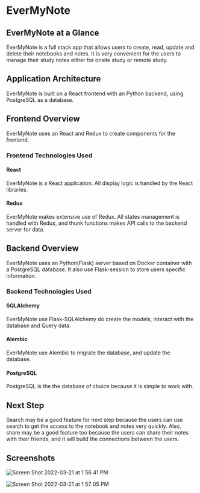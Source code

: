 # EverMyNote

## EverMyNote at a Glance

EverMyNote is a full stack app that allows users to create, read, update and delete their notebooks and notes. It is very convenient for the users to manage their study notes either for onsite study or remote study.

## Application Architecture

EverMyNote is built on a React frontend with an Python backend, using PostgreSQL as a database.

## Frontend Overview
EverMyNote uses an React and Redux to create components for the frontend.

### Frontend Technologies Used

#### React
EverMyNote is a React application. All display logic is handled by the React libraries.
#### Redux
EverMyNote makes extensive use of Redux. All states management is handled with Redux, and thunk functions makes API calls to the backend server for data.

## Backend Overview
EverMyNote uses an Python(Flask) server based on Docker container with a PostgreSQL database. It also use Flask-session to store users specific information.

### Backend Technologies Used
#### SQLAlchemy
EverMyNote use Flask-SQLAlchemy do create the models, interact with the database and Query data.
#### Alembic
EverMyNote use Alembic to migrate the database, and update the database.
#### PostgreSQL 
PostgreSQL is the the database of choice because it is simple to work with.

## Next Step
Search may be a good feature for next step because the users can use search to get the access to the notebook and notes very quickly. Also, share may be a good feature too because the users can share their notes with their friends, and it will build the connections between the users.

## Screenshots
![Screen Shot 2022-03-21 at 1 56 41 PM](https://user-images.githubusercontent.com/85038267/159362713-271919af-51cb-4e6b-a80e-d07660798d99.png)


![Screen Shot 2022-03-21 at 1 57 05 PM](https://user-images.githubusercontent.com/85038267/159362754-a34f210b-110c-47a5-a974-05ad6089182d.png)
